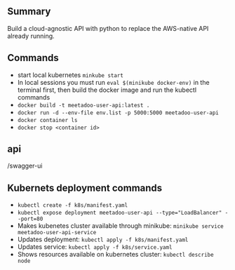 ## Summary

Build a cloud-agnostic API with python to replace the AWS-native API already running.

## Commands

- start local kubernetes `minkube start`
- In local sessions you must run `eval $(minikube docker-env)` in the terminal first, then build the docker image and run the kubectl commands
- `docker build -t meetadoo-user-api:latest .`
- `docker run -d --env-file env.list -p 5000:5000 meetadoo-user-api`
- `docker container ls`
- `docker stop <container id>`

## api

/swagger-ui

## Kubernets deployment commands

- `kubectl create -f k8s/manifest.yaml`
- `kubectl expose deployment meetadoo-user-api --type="LoadBalancer" --port=80`
- Makes kubenetes cluster available through minikube: `minikube service meetadoo-user-api-service`
- Updates deployment: `kubectl apply -f k8s/manifest.yaml`
- Updates service: `kubectl apply -f k8s/service.yaml`
- Shows resources available on kubernetes cluster: `kubectl describe node`
